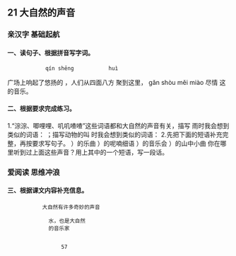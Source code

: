 ## 21    大自然的声音

### 亲汉字 基础起航
#### 一、读句子、根据拼音写字词。
                qín shēng           huì
   广场上响起了悠扬的        ，人们从四面八方    聚到这里，
    gǎn shòu   měi miào
尽情       这       的音乐。
#### 二、根据要求完成练习。
  1.“淙淙、唧哩哩、叽叽喳喳”这些词语都和大自然的声音有关，描写
   雨时我会想到类似的词语：               ；描写动物的叫
   时我会想到类似的词语：
 2.先把下面的短语补充完整，再按要求写句子。
      ）的乐曲                ）的呢喃细语
      ）的音乐会               ）的山中小曲
   你在哪里听到过上面这些声音？用上其中的一个短语，写一段话。

### 爱阅读 思维冲浪
#### 三、根据课文内容补充信息。
               大自然有许多奇妙的声音

                 水，也是大自然
                 的音乐家


                     57